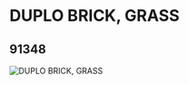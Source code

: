 # DUPLO BRICK, GRASS
## 91348
![DUPLO BRICK, GRASS](https://lc-www-live-s.legocdn.com/media/bricks/5/2/4589698.jpg)